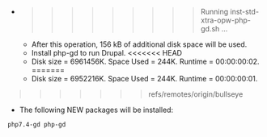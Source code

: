* >>>>>>>>> Running inst-std-xtra-opw-php-gd.sh ...
  * After this operation, 156 kB of additional disk space will be used.
  * Install php-gd to run Drupal.
<<<<<<< HEAD
  * Disk size = 6961456K. Space Used = 244K. Runtime = 00:00:00:02.
=======
  * Disk size = 6952216K. Space Used = 244K. Runtime = 00:00:00:01.
>>>>>>> refs/remotes/origin/bullseye
  * The following NEW packages will be installed:
  ```bash
php7.4-gd php-gd
  ```
